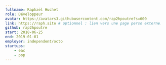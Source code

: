 ```yaml
---
fullname: Raphaël Huchet
role: Développeur
avatar: https://avatars3.githubusercontent.com/rap2hpoutre?s=600
link: https://raph.site # optionnel : lien vers une page perso externe. Effacer ce commentaire si rien à mettre.
github: rap2hpoutre
start: 2018-06-25
end: 2019-01-01
employer: independent/octo
startups:
    - eac
    - pop
---
```

